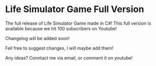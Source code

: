 # Life Simulator Game Full Version
The full release of Life Simulator Game made in C#! This full version is available because we hit 100 subscribers on Youtube!

Changelog will be added soon!

Fell free to suggest changes, I will maybe add them!

Any ideas? Conntact me via email, or comment it on youtube!
